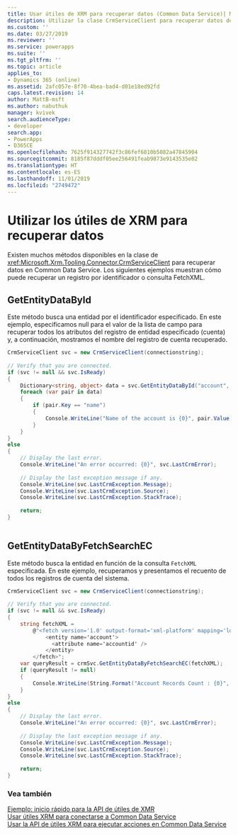 ```yaml
---
title: Usar útiles de XRM para recuperar datos (Common Data Service)| Microsoft Docs
description: Utilizar la clase CrmServiceClient para recuperar datos de Common Data Service
ms.custom: ''
ms.date: 03/27/2019
ms.reviewer: ''
ms.service: powerapps
ms.suite: ''
ms.tgt_pltfrm: ''
ms.topic: article
applies_to:
- Dynamics 365 (online)
ms.assetid: 2afc057e-8f70-4bea-bad4-d01e18ed92fd
caps.latest.revision: 14
author: MattB-msft
ms.author: nabuthuk
manager: kvivek
search.audienceType:
- developer
search.app:
- PowerApps
- D365CE
ms.openlocfilehash: 7625f914327742f3c86fef6810b5082a47845904
ms.sourcegitcommit: 8185f87dddf05ee256491feab9873e9143535e02
ms.translationtype: HT
ms.contentlocale: es-ES
ms.lasthandoff: 11/01/2019
ms.locfileid: "2749472"
---
```

# <a name="use-xrm-tooling-to-retrieve-data"></a>Utilizar los útiles de XRM para recuperar datos

Existen muchos métodos disponibles en la clase de <xref:Microsoft.Xrm.Tooling.Connector.CrmServiceClient> para recuperar datos en Common Data Service. Los siguientes ejemplos muestran cómo puede recuperar un registro por identificador o consulta FetchXML.  
  
## <a name="getentitydatabyid"></a>GetEntityDataById  

Este método busca una entidad por el identificador especificado. En este ejemplo, especificamos null para el valor de la lista de campo para recuperar todos los atributos del registro de entidad especificado (cuenta) y, a continuación, mostramos el nombre del registro de cuenta recuperado.  
  
```csharp  
CrmServiceClient svc = new CrmServiceClient(connectionstring);  
  
// Verify that you are connected.  
if (svc != null && svc.IsReady)  
{  
    Dictionary<string, object> data = svc.GetEntityDataById("account", <Account_ID>, null);  
    foreach (var pair in data)  
    {  
        if (pair.Key == "name")  
        {  
            Console.WriteLine("Name of the account is {0}", pair.Value);  
        }  
    }  
}  
else  
{  
    // Display the last error.  
    Console.WriteLine("An error occurred: {0}", svc.LastCrmError);  
  
    // Display the last exception message if any.  
    Console.WriteLine(svc.LastCrmException.Message);  
    Console.WriteLine(svc.LastCrmException.Source);  
    Console.WriteLine(svc.LastCrmException.StackTrace);  
  
    return;  
}  
  
```  
  
## <a name="getentitydatabyfetchsearchec"></a>GetEntityDataByFetchSearchEC  

Este método busca la entidad en función de la consulta `FetchXML` especificada. En este ejemplo, recuperamos y presentamos el recuento de todos los registros de cuenta del sistema.  
  
```csharp  
CrmServiceClient svc = new CrmServiceClient(connectionstring);  
  
// Verify that you are connected.  
if (svc != null && svc.IsReady)  
{   
    string fetchXML =   
        @"<fetch version='1.0' output-format='xml-platform' mapping='logical' distinct='false' returntotalrecordcount='true' >  
            <entity name='account'>  
              <attribute name='accountid' />  
            </entity>  
        </fetch>";  
    var queryResult = crmSvc.GetEntityDataByFetchSearchEC(fetchXML);  
    if (queryResult != null)  
    {  
        Console.WriteLine(String.Format("Account Records Count : {0}", queryResult.TotalRecordCount));  
    }  
}  
else  
{  
    // Display the last error.  
    Console.WriteLine("An error occurred: {0}", svc.LastCrmError);  
  
    // Display the last exception message if any.  
    Console.WriteLine(svc.LastCrmException.Message);  
    Console.WriteLine(svc.LastCrmException.Source);  
    Console.WriteLine(svc.LastCrmException.StackTrace);  
  
    return;  
}  
```  
  
### <a name="see-also"></a>Vea también  

[Ejemplo: inicio rápido para la API de útiles de XMR](sample-quick-start-xrm-tooling-api.md)<br />
[Usar útiles XRM para conectarse a Common Data Service](use-crmserviceclient-constructors-connect.md)<br />
[Usar la API de útiles XRM para ejecutar acciones en Common Data Service](use-xrm-tooling-execute-actions.md)
